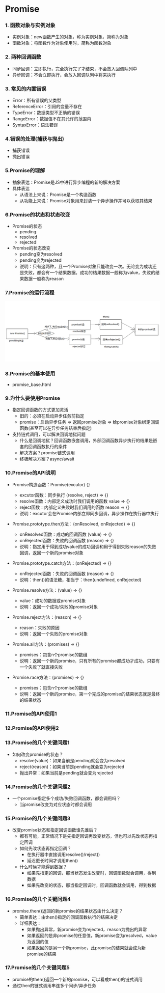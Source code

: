 # Promise

### 1. 函数对象与实例对象

+ 实例对象：new函数产生的对象，称为实例对象，简称为对象
+ 函数对象：将函数作为对象使用时，简称为函数对象

### 2. 两种回调函数

+ 同步回调：立即执行，完全执行完了才结束，不会放入回调队列中
+ 异步回调：不会立即执行，会放入回调队列中将来执行

### 3. 常见的内置错误

+ Error：所有错误的父类型
+ ReferenceError：引用的变量不存在
+ TypeError：数据类型不正确的错误
+ RangeError：数据值不在其允许的范围内
+ SyntaxError：语法错误

### 4.错误的处理(捕获与抛出)

+ 捕获错误
+ 抛出错误

### 5.Promise的理解

+ 抽象表达：Promise是JS中进行异步编程的新的解决方案
+ 具体表达
    + 从语法上来说：Promise是一个构造函数
    + 从功能上来说：Promise对象用来封装一个异步操作并可以获取其结果

### 6.Promise的状态和状态改变

+ Promise的状态
    + pending
    + resolved
    + rejected
+ Promise的状态改变
    + pending变为resolved
    + pending变为rejected
    + 说明：只有这两种，且一个Promise对象只能改变一次。无论变为成功还是失败，都会有一个结果数据。成功的结果数据一般称为value，失败的结果数据一般称为reason

### 7.Promise的运行流程

![](https://github.com/tianshaojun/Promise/blob/master/md_img/promise001.png)

### 8.Promise的基本使用

+ promise_base.html

### 9.为什么要使用Promise

+ 指定回调函数的方式更加灵活
   + 旧的：必须在启动异步任务前指定
   + promise：启动异步任务 => 返回promise对象 => 给promise对象绑定回调函数(甚至可以在异步任务结束后指定)
+ 支持链式调用，可以解决回调地狱问题
   + 什么是回调地狱？回调函数嵌套调用，外部回调函数异步执行的结果是嵌套的回调函数执行的条件
   + 解决方案？promise链式调用
   + 终极解决方案？async/await

### 10.Promise的API说明

+ Promise构造函数：Promise(excutor) {}
  + excutor函数：同步执行  (resolve, reject) => {}
  + resolve函数：内部定义成功时我们调用的函数  value => {}
  + reject函数：内部定义失败时我们调用的函数   reason => {}
  + 说明：excutor会在Promise内部立即同步回调，异步操作在执行器中执行

+ Promise.prototype.then方法：(onResolved, onRejected) => {}
  + onResolved函数：成功的回调函数  (value) => {}
  + onRejected函数：失败的回调函数  (reason) => {}
  + 说明：指定用于得到成功value的成功回调和用于得到失败reason的失败回调，返回一个新的promise对象

+ Promise.prototype.catch方法：(onRejected) => {}
  + onRejected函数：失败的回调函数  (reason) => {}
  + 说明：then()的语法糖，相当于：then(undefined, onRejected)

+ Promise.resolve方法：(value) => {}
  + value：成功的数据或promise对象
  + 说明：返回一个成功/失败的promise对象

+ Promise.reject方法：(reason) => {}
  + reason：失败的原因
  + 说明：返回一个失败的promise对象

+ Promise.all方法：(promises) => {}
  + promises：包含n个promise的数组
  + 说明：返回一个新的promise，只有所有的promise都成功才成功，只要有一个失败了就直接失败

+ Promise.race方法：(promises) => {}
  + promises：包含n个promise的数组
  + 说明：返回一个新的promise，第一个完成的promise的结果状态就是最终的结果状态

### 11.Promise的API使用1

### 12.Promise的API使用2

### 13.Promise的几个关键问题1
 
+ 如何改变promise的状态？
  + resolve(value)：如果当前是pending就会变为resolved
  + reject(reason)：如果当前是pending就会变为rejected
  + 抛出异常：如果当前是pending就会变为rejected

### 14.Promise的几个关键问题2

+ 一个promise指定多个成功/失败回调函数，都会调用吗？
  + 当promise改变为对应状态时都会调用

### 15.Promise的几个关键问题3

+ 改变promise状态和指定回调函数谁先谁后？
  + 都有可能，正常情况下是先指定回调再改变状态，但也可以先改状态再指定回调
  + 如何先改状态再指定回调？
    + 在执行器中直接调用resolve()/reject()
    + 延迟更长时间才调用then()
  + 什么时候才能得到数据？
    + 如果先指定的回调，那当状态发生改变时，回调函数就会调用，得到数据
    + 如果先改变的状态，那当指定回调时，回调函数就会调用，得到数据

### 16.Promise的几个关键问题4

+ promise.then()返回的新promise的结果状态由什么决定？
  + 简单表达：由then()指定的回调函数执行的结果决定
  + 详细表达：
    + 如果抛出异常，新promise变为rejected，reason为抛出的异常
    + 如果返回的是非promise的任意值，新promise变为resolved，value为返回的值
    + 如果返回的是另一个新promise，此promise的结果就会成为新promise的结果
  
###  17.Promise的几个关键问题5

+ promise的then()返回一个新的promise，可以看成then()的链式调用
+ 通过then的链式调用串连多个同步/异步任务

















